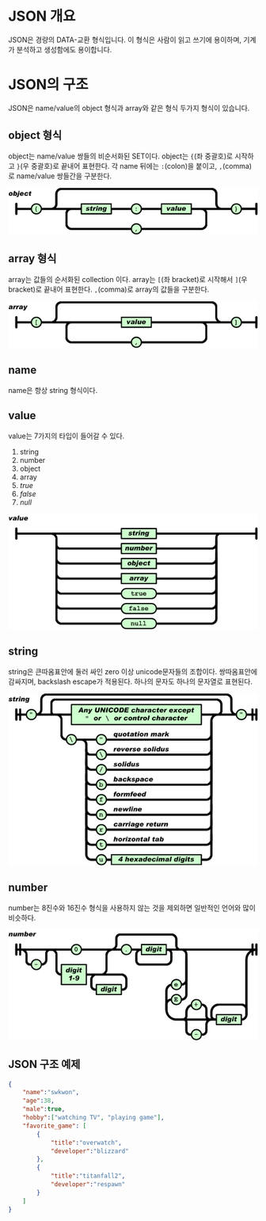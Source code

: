 # JSON 개요
JSON은 경량의 DATA-교환 형식입니다. 이 형식은 사람이 읽고 쓰기에 용이하며, 기계가 분석하고 생성함에도 용이합니다. 
# JSON의 구조
JSON은 name/value의 object 형식과 array와 같은 형식 두가지 형식이 있습니다.

## object 형식
object는 name/value 쌍들의 비순서화된 SET이다. object는 `{`(좌 중괄호)로 시작하고 `}`(우 중괄호)로 끝내어 표현한다. 각 name 뒤에는 `:`(colon)을 붙이고, `,`(comma)로 name/value 쌍들간을 구분한다.

![object 형식](images/object.gif)

## array 형식
array는 값들의 순서화된 collection 이다. array는 `[`(좌 bracket)로 시작해서 `]`(우 bracket)로 끝내어 표현한다. `,`(comma)로 array의 값들을 구분한다.

![array 형식](images/array.gif)

## name
name은 항상 string 형식이다.
## value
value는 7가지의 타입이 들어갈 수 있다. 

1. string
2. number
3. object
4. array
5. *true*
6. *false*
7. *null*

![value 타입](images/value.gif)

## string
string은 큰따옴표안에 둘러 싸인 zero 이상 unicode문자들의 조합이다. 쌍따옴표안에 감싸지며, backslash escape가 적용된다. 하나의 문자도 하나의 문자열로 표현된다. 

![string](images/string.gif)

## number
number는 8진수와 16진수 형식을 사용하지 않는 것을 제외하면 일반적인 언어와 많이 비슷하다.

![number](images/number.gif)

## JSON 구조 예제
```json
{
    "name":"swkwon",
    "age":38,
    "male":true,
    "hobby":["watching TV", "playing game"],
    "favorite_game": [
        {
            "title":"overwatch",
            "developer":"blizzard"
        },
        {
            "title":"titanfall2",
            "developer":"respawn"
        }
    ]
}
```